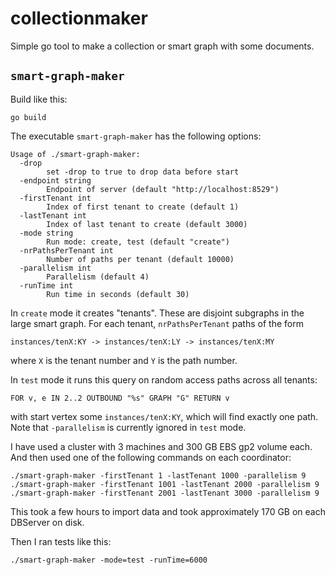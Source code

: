 # collectionmaker
Simple go tool to make a collection or smart graph with some documents.

## `smart-graph-maker`

Build like this:

```
go build
```

The executable `smart-graph-maker` has the following options:

```
Usage of ./smart-graph-maker:
  -drop
    	set -drop to true to drop data before start
  -endpoint string
    	Endpoint of server (default "http://localhost:8529")
  -firstTenant int
    	Index of first tenant to create (default 1)
  -lastTenant int
    	Index of last tenant to create (default 3000)
  -mode string
    	Run mode: create, test (default "create")
  -nrPathsPerTenant int
    	Number of paths per tenant (default 10000)
  -parallelism int
    	Parallelism (default 4)
  -runTime int
    	Run time in seconds (default 30)
```

In `create` mode it creates "tenants". These are disjoint subgraphs in
the large smart graph. For each tenant, `nrPathsPerTenant` paths of the
form

```
instances/tenX:KY -> instances/tenX:LY -> instances/tenX:MY
```

where `X` is the tenant number and `Y` is the path number.

In `test` mode it runs this query on random access paths across all
tenants:

```
FOR v, e IN 2..2 OUTBOUND "%s" GRAPH "G" RETURN v
```

with start vertex some `instances/tenX:KY`, which will find exactly one 
path. Note that `-parallelism` is currently ignored in `test` mode.

I have used a cluster with 3 machines and 300 GB EBS gp2 volume each.
And then used one of the following commands on each coordinator:

```
./smart-graph-maker -firstTenant 1 -lastTenant 1000 -parallelism 9
./smart-graph-maker -firstTenant 1001 -lastTenant 2000 -parallelism 9
./smart-graph-maker -firstTenant 2001 -lastTenant 3000 -parallelism 9
```

This took a few hours to import data and took approximately 170 GB on
each DBServer on disk.

Then I ran tests like this:

```
./smart-graph-maker -mode=test -runTime=6000
```

